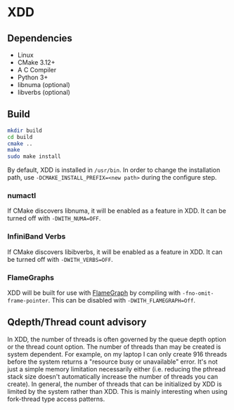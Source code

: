 # XDD

## Dependencies
- Linux
- CMake 3.12+
- A C Compiler
- Python 3+
- libnuma (optional)
- libverbs (optional)

## Build
```bash
mkdir build
cd build
cmake ..
make
sudo make install
```

By default, XDD is installed in `/usr/bin`. In order to change the
installation path, use `-DCMAKE_INSTALL_PREFIX=<new path>` during the
configure step.

### numactl
If CMake discovers libnuma, it will be enabled as a
feature in XDD. It can be turned off with `-DWITH_NUMA=OFF`.

### InfiniBand Verbs
If CMake discovers libibverbs, it will be enabled as a
feature in XDD. It can be turned off with `-DWITH_VERBS=OFF`.

### FlameGraphs
XDD will be built for use with
[FlameGraph](https://github.com/brendangregg/FlameGraph) by compiling
with `-fno-omit-frame-pointer`. This can be disabled with
`-DWITH_FLAMEGRAPH=Off`.

## Qdepth/Thread count advisory
In XDD, the number of threads is often governed by the queue depth option
or the thread count option.  The number of threads than may be created is
system dependent.  For example, on my laptop I can only create 916 threads
before the system returns a "resource busy or unavailable" error. It's
not just a simple memory limitation necessarily either (i.e. reducing the
pthread stack size doesn't automatically increase the number of threads you
can create). In general, the number of threads that can be initialized
by XDD is limited by the system rather than XDD.  This is mainly interesting
when using fork-thread type access patterns.
